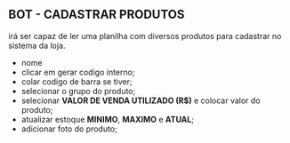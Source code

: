 ## BOT - CADASTRAR PRODUTOS  

irá ser capaz de ler uma planilha com diversos produtos para cadastrar no sistema da loja.  
  
* nome  
* clicar em gerar codigo interno;  
* colar codigo de barra se tiver;  
* selecionar o grupo do produto;  
* selecionar **VALOR DE VENDA UTILIZADO (R$)** e colocar valor do produto;  
* atualizar estoque **MINIMO**, **MAXIMO** e **ATUAL**;  
* adicionar foto do produto;  


